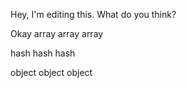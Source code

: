 Hey, I'm editing this. What do you think?

Okay array array array

hash hash hash

object object object
